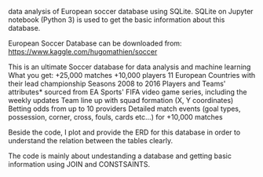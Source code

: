data analysis of European soccer database using SQLite.
SQLite on Jupyter notebook (Python 3) is used to get the basic information about this database.

European Soccer Database can be downloaded from:
https://www.kaggle.com/hugomathien/soccer

This is an ultimate Soccer database for data analysis and machine learning
What you get:
+25,000 matches
+10,000 players
11 European Countries with their lead championship
Seasons 2008 to 2016
Players and Teams' attributes* sourced from EA Sports' FIFA video game series, including the weekly updates
Team line up with squad formation (X, Y coordinates)
Betting odds from up to 10 providers
Detailed match events (goal types, possession, corner, cross, fouls, cards etc…) for +10,000 matches

Beside the code, I plot and provide the ERD for this database in order to understand the relation between the tables clearly.

The code is mainly about undestanding a database and getting basic information using JOIN and CONSTSAINTS.
